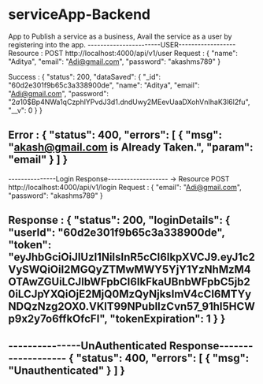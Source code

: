 # serviceApp-Backend
App to Publish a service as a business, Avail the service as a user by registering into the app.
-----------------------USER------------------
Resource : POST http://localhost:4000/api/v1/user
Request : 
{
    "name": "Aditya",
    "email": "Adi@gmail.com",
    "password": "akashms789"
}

Success : 
{
    "status": 200,
    "dataSaved": {
        "_id": "60d2e301f9b65c3a338900de",
        "name": "Aditya",
        "email": "Adi@gmail.com",
        "password": "$2a$10$Bp4NWa1qCzphlYPvdJ3d1.dndUwy2MEevUaaDXohVnIhaK3l6l2fu",
        "__v": 0
    }
}

Error : 
{
    "status": 400,
    "errors": [
        {
            "msg": "akash@gmail.com is Already Taken.",
            "param": "email"
        }
    ]
}
----------------------------------------------------------

---------------Login Response-------------------
-> Resource POST http://localhost:4000/api/v1/login
Request : 
{
    "email": "Adi@gmail.com",
    "password": "akashms789"
}

Response :
{
    "status": 200,
    "loginDetails": {
        "userId": "60d2e301f9b65c3a338900de",
        "token": "eyJhbGciOiJIUzI1NiIsInR5cCI6IkpXVCJ9.eyJ1c2VySWQiOiI2MGQyZTMwMWY5YjY1YzNhMzM4OTAwZGUiLCJlbWFpbCI6IkFkaUBnbWFpbC5jb20iLCJpYXQiOjE2MjQ0MzQyNjksImV4cCI6MTYyNDQzNzg2OX0.VKlT99NPublIzCvn57_91hI5HCWp9x2y7o6ffkOfcFI",
        "tokenExpiration": 1
    }
}
----------------------------------------------------------

---------------UnAuthenticated Response-------------------
{
    "status": 400,
    "errors": [
        {
            "msg": "Unauthenticated"
        }
    ]
}
-----------------------------------------------------------
